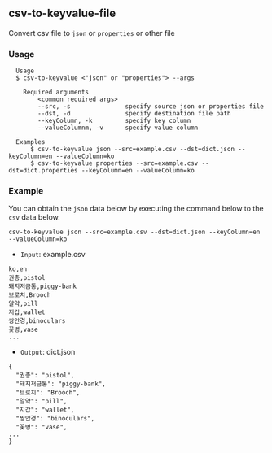 ## csv-to-keyvalue-file

Convert csv file to `json` or `properties` or other file

### Usage

```
  Usage
  $ csv-to-keyvalue <"json" or "properties"> --args

    Required arguments
        <common required args>
        --src, -s               specify source json or properties file
        --dst, -d               specify destination file path
        --keyColumn, -k         specify key column
        --valueColumnm, -v      specify value column

  Examples
      $ csv-to-keyvalue json --src=example.csv --dst=dict.json --keyColumn=en --valueColumn=ko
      $ csv-to-keyvalue properties --src=example.csv --dst=dict.properties --keyColumn=en --valueColumn=ko
```

### Example

You can obtain the `json` data below by executing the command below to the `csv` data below.

`csv-to-keyvalue json --src=example.csv --dst=dict.json --keyColumn=en --valueColumn=ko`

* `Input`: example.csv

```
ko,en
권총,pistol
돼지저금통,piggy-bank
브로치,Brooch
알약,pill
지갑,wallet
쌍안경,binoculars
꽃병,vase
...
```

* `Output`: dict.json

```
{
  "권총": "pistol",
  "돼지저금통": "piggy-bank",
  "브로치": "Brooch",
  "알약": "pill",
  "지갑": "wallet",
  "쌍안경": "binoculars",
  "꽃병": "vase",
...
}
```
